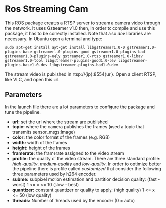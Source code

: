 # Ros Streaming Cam
This ROS package creates a RTSP server to stream a camera video through the network. It uses Gstreamer v1.0 then, in order to compile and use this package, it has to be correctly installed. Note that also *dev* libraries are necessary. In Ubuntu open a terminal and type:

```sudo apt-get install apt-get install libgstreamer1.0-0 gstreamer1.0-plugins-base gstreamer1.0-plugins-good gstreamer1.0-plugins-bad gstreamer1.0-plugins-ugly gstreamer1.0-rtsp gstreamer1.0-libav gstreamer1.0-tool libgstreamer-plugins-good1.0-dev libgstreamer-plugins-base1.0-dev libgstreamer-plugins-bad1.0-dev   ``` 

The stream video is published in rtsp://{ip}:8554{url}. Open a client RTSP, like VLC, and open this url.

## Parameters

In the launch file there are a lot parameters to configure the package and tune the pipeline.

* **url:** set the url where the stream are published
* **topic:** where the camera publishes the frames (used a topic that transmits sensor_msgs:Image)
* **color:** the color format of the frames (e.g. RGB)
* **width:** width of the frames
* **height:** height of the frames
* **framerate:** the framerate assigned to the video stream
* **profile:** the quality of the video stream. There are three standard profile: *high-quality*, *medium-quality* and *low-quality*. In order to optimize better the pipeline there is profile called *customized* that consider the following three parameters used by h264 encoder.
* **subme:** subpixel motion estimation and partition decision quality: (fast - worst) 1 <= x <= 10 (slow - best)
* **quantizer:** constant quantizer or quality to apply: (high quality) 1 <= x <= 50 (low quality)
* **threads:** Number of threads used by the encoder (0 = auto)